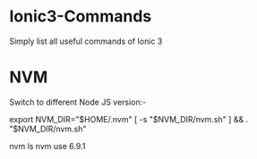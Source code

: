 # Ionic3-Commands
Simply list all useful commands of Ionic 3





# NVM
Switch to different Node JS version:-

  export NVM_DIR="$HOME/.nvm"
[ -s "$NVM_DIR/nvm.sh" ] && \. "$NVM_DIR/nvm.sh"

  nvm ls
  nvm use 6.9.1



